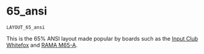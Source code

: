# 65_ansi

    LAYOUT_65_ansi

This is the 65% ANSI layout made popular by boards such as the [Input Club Whitefox](https://github.com/qmk/qmk_firmware/tree/master/keyboards/whitefox) and [RAMA M65-A](https://github.com/qmk/qmk_firmware/tree/master/keyboards/jc65).

